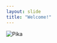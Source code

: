 ```yaml
---
layout: slide
title: "Welcome!"
---
```


![Pika](https://i.kym-cdn.com/photos/images/original/000/983/091/4ad.gif)
